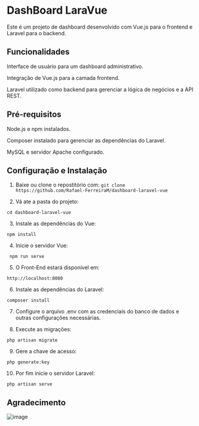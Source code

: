 
# DashBoard LaraVue


Este é um projeto de dashboard desenvolvido com Vue.js para o frontend e Laravel para o backend.



## Funcionalidades
Interface de usuário para um dashboard administrativo.

Integração de Vue.js para a camada frontend.

Laravel utilizado como backend para gerenciar a lógica de negócios e a API REST.
## Pré-requisitos
Node.js e npm instalados.

Composer instalado para gerenciar as dependências do Laravel.

MySQL e servidor Apache configurado.
## Configuração e Instalação
1. Baixe ou clone o repostitório com: `git clone https://github.com/Rafael-FerreiraM/dashboard-laravel-vue`

 2. Vá ate a pasta do projeto:

 ` cd dashboard-laravel-vue `

3. Instale as dependências do Vue:

` npm install `

4. Inicie o servidor Vue:

` npm run serve`


5. O Front-End estará disponível em:

`http://localhost:8080`


6. Instale as dependências do Laravel:

`composer install`

7. Configure o arquivo .env com as credenciais do banco de dados e outras configurações necessárias.

8. Execute as migrações:

`php artisan migrate`

9. Gere a chave de acesso:

`php generate:key`

10. Por fim inicie o servidor Laravel:

`php artisan serve`
## Agradecimento

![image](https://github.com/Rafael-FerreiraM/Teste-ImovelGuide/assets/101290871/2833fcbf-c846-4dab-8f41-37e9c28430ab)
